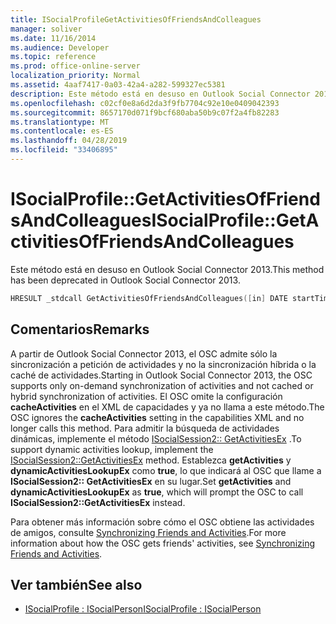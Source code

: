 ```yaml
---
title: ISocialProfileGetActivitiesOfFriendsAndColleagues
manager: soliver
ms.date: 11/16/2014
ms.audience: Developer
ms.topic: reference
ms.prod: office-online-server
localization_priority: Normal
ms.assetid: 4aaf7417-0a03-42a4-a282-599327ec5381
description: Este método está en desuso en Outlook Social Connector 2013.
ms.openlocfilehash: c02cf0e8a6d2da3f9fb7704c92e10e0409042393
ms.sourcegitcommit: 8657170d071f9bcf680aba50b9c07f2a4fb82283
ms.translationtype: MT
ms.contentlocale: es-ES
ms.lasthandoff: 04/28/2019
ms.locfileid: "33406895"
---
```

# <a name="isocialprofilegetactivitiesoffriendsandcolleagues"></a><span data-ttu-id="4d7e8-103">ISocialProfile::GetActivitiesOfFriendsAndColleagues</span><span class="sxs-lookup"><span data-stu-id="4d7e8-103">ISocialProfile::GetActivitiesOfFriendsAndColleagues</span></span>

<span data-ttu-id="4d7e8-104">Este método está en desuso en Outlook Social Connector 2013.</span><span class="sxs-lookup"><span data-stu-id="4d7e8-104">This method has been deprecated in Outlook Social Connector 2013.</span></span>
  
```cpp
HRESULT _stdcall GetActivitiesOfFriendsAndColleagues([in] DATE startTime, [out, retval] BSTR* activitiesCollection);
```

## <a name="remarks"></a><span data-ttu-id="4d7e8-105">Comentarios</span><span class="sxs-lookup"><span data-stu-id="4d7e8-105">Remarks</span></span>

<span data-ttu-id="4d7e8-106">A partir de Outlook Social Connector 2013, el OSC admite sólo la sincronización a petición de actividades y no la sincronización híbrida o la caché de actividades.</span><span class="sxs-lookup"><span data-stu-id="4d7e8-106">Starting in Outlook Social Connector 2013, the OSC supports only on-demand synchronization of activities and not cached or hybrid synchronization of activities.</span></span> <span data-ttu-id="4d7e8-107">El OSC omite la configuración **cacheActivities** en el XML de capacidades y ya no llama a este método.</span><span class="sxs-lookup"><span data-stu-id="4d7e8-107">The OSC ignores the **cacheActivities** setting in the capabilities XML and no longer calls this method.</span></span> <span data-ttu-id="4d7e8-108">Para admitir la búsqueda de actividades dinámicas, implemente el método [ISocialSession2:: GetActivitiesEx](isocialsession2-getactivitiesex.md) .</span><span class="sxs-lookup"><span data-stu-id="4d7e8-108">To support dynamic activities lookup, implement the [ISocialSession2::GetActivitiesEx](isocialsession2-getactivitiesex.md) method.</span></span> <span data-ttu-id="4d7e8-109">Establezca **getActivities** y **dynamicActivitiesLookupEx** como **true**, lo que indicará al OSC que llame a **ISocialSession2:: GetActivitiesEx** en su lugar.</span><span class="sxs-lookup"><span data-stu-id="4d7e8-109">Set **getActivities** and **dynamicActivitiesLookupEx** as **true**, which will prompt the OSC to call **ISocialSession2::GetActivitiesEx** instead.</span></span> 
  
<span data-ttu-id="4d7e8-110">Para obtener más información sobre cómo el OSC obtiene las actividades de amigos, consulte [Synchronizing Friends and Activities](synchronizing-friends-and-activities.md).</span><span class="sxs-lookup"><span data-stu-id="4d7e8-110">For more information about how the OSC gets friends' activities, see [Synchronizing Friends and Activities](synchronizing-friends-and-activities.md).</span></span> 
  
## <a name="see-also"></a><span data-ttu-id="4d7e8-111">Ver también</span><span class="sxs-lookup"><span data-stu-id="4d7e8-111">See also</span></span>

- [<span data-ttu-id="4d7e8-112">ISocialProfile : ISocialPerson</span><span class="sxs-lookup"><span data-stu-id="4d7e8-112">ISocialProfile : ISocialPerson</span></span>](isocialprofileisocialperson.md)


